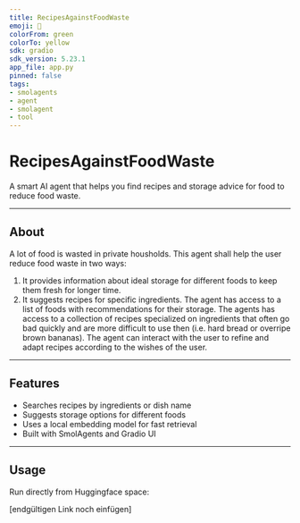 ```yaml
---
title: RecipesAgainstFoodWaste
emoji: 🥕
colorFrom: green
colorTo: yellow
sdk: gradio
sdk_version: 5.23.1
app_file: app.py
pinned: false
tags:
- smolagents
- agent
- smolagent
- tool
---
```


# RecipesAgainstFoodWaste

A smart AI agent that helps you find recipes and storage advice for food to reduce food waste.

---

## About

A lot of food is wasted in private housholds. 
This agent shall help the user reduce food waste in two ways:
1. It provides information about ideal storage for different foods to keep them fresh for longer time.
2. It suggests recipes for specific ingredients.
The agent has access to a list of foods with recommendations for their storage.
The agents has access to a collection of recipes specialized on ingredients that often go bad quickly and are more difficult to use then (i.e. hard bread or overripe brown bananas).
The agent can interact with the user to refine and adapt recipes according to the wishes of the user.

---

## Features

- Searches recipes by ingredients or dish name
- Suggests storage options for different foods
- Uses a local embedding model for fast retrieval  
- Built with SmolAgents and Gradio UI  

---

## Usage

Run directly from Huggingface space:

[endgültigen Link noch einfügen]



